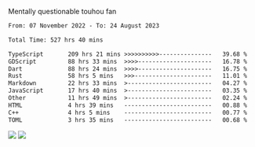 Mentally questionable touhou fan



<!--START_SECTION:waka-->

```txt
From: 07 November 2022 - To: 24 August 2023

Total Time: 527 hrs 40 mins

TypeScript       209 hrs 21 mins >>>>>>>>>>---------------   39.68 %
GDScript         88 hrs 33 mins  >>>>---------------------   16.78 %
Dart             88 hrs 24 mins  >>>>---------------------   16.75 %
Rust             58 hrs 5 mins   >>>----------------------   11.01 %
Markdown         22 hrs 33 mins  >------------------------   04.27 %
JavaScript       17 hrs 40 mins  >------------------------   03.35 %
Other            11 hrs 49 mins  >------------------------   02.24 %
HTML             4 hrs 39 mins   -------------------------   00.88 %
C++              4 hrs 5 mins    -------------------------   00.77 %
TOML             3 hrs 35 mins   -------------------------   00.68 %
```

<!--END_SECTION:waka-->

![](https://posei.me/horse_going_hard.gif)
![](https://posei.me/horse_going_hard.gif)
